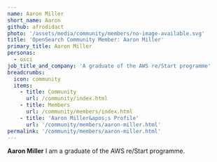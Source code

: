 ```yaml
---
name: Aaron Miller
short_name: Aaron
github: afrodidact
photo: '/assets/media/community/members/no-image-available.svg'
title: 'OpenSearch Community Member: Aaron Miller'
primary_title: Aaron Miller
personas:
  - osci
job_title_and_company: 'A graduate of the AWS re/Start programme' 
breadcrumbs:
  icon: community
  items:
    - title: Community
      url: /community/index.html
    - title: Members
      url: /community/members/index.html
    - title: 'Aaron Miller&apos;s Profile'
      url: '/community/members/aaron-miller.html'
permalink: '/community/members/aaron-miller.html'
---
```


**Aaron Miller** I am a graduate of the AWS re/Start programme. 
